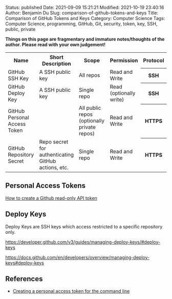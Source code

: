 Status: published
Date: 2021-09-09 15:21:21
Modified: 2021-10-19 23:40:16
Author: Benjamin Du
Slug: comparison-of-github-tokens-and-keys
Title: Comparison of GitHub Tokens and Keys
Category: Computer Science
Tags: Computer Science, programming, GitHub, Git, security, token, key, SSH, public, private

**Things on this page are fragmentary and immature notes/thoughts of the author. Please read with your own judgement!**

<table style="width:100%">
  <tr>
    <th> Name </th>
    <th> Short Description </th>
    <th> Scope </th>
    <th> Permission </th>
    <th> Protocol </th>
  </tr>

  <tr>
    <td> GitHub SSH Key </td>
    <td> A SSH public key </td>
    <td> All repos </td>
    <td> Read and Write </td>
    <th> SSH </th>
  </tr>

  <tr>
    <td> GitHub Deploy Key </td>
    <td> A SSH public key </td>
    <td> Single repo </td>
    <td> Read (optionally write) </td>
    <th> SSH </th>
  </tr>

  <tr>
    <td> GitHub Personal Access Token </td>
    <td> </td>
    <td> All public repos (optionally private repos) </td>
    <td> Read and Write </td>
    <th> HTTPS </th>
  </tr>

  <tr>
    <td> GitHub Repository Secret </td>
    <td> Repo secret for <br> authenticating <br> GitHub actions, etc.</td>
    <td> Single repo </td>
    <td> Read and Write </td>
    <th> HTTPS </th>
  </tr>

</table>

## Personal Access Tokens

[How to create a Github read-only API token](https://pmihaylov.com/github-readonly-api-token/)

## Deploy Keys

Deploy Keys are SSH keys which access restricted to a specific repository only.

https://developer.github.com/v3/guides/managing-deploy-keys/#deploy-keys

https://docs.github.com/en/developers/overview/managing-deploy-keys#deploy-keys

## References

- [Creating a personal access token for the command line](https://help.github.com/en/github/authenticating-to-github/creating-a-personal-access-token-for-the-command-line)
